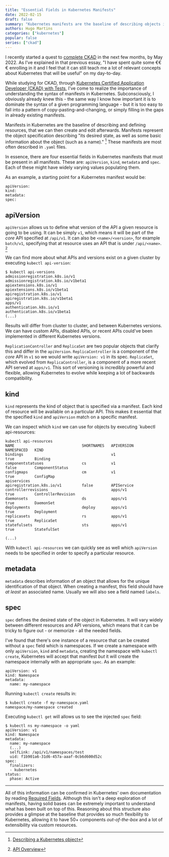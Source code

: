 ```yaml
---
title: "Essential Fields in Kubernetes Manifests"
date: 2022-02-15
draft: false
summary: "Kubernetes manifests are the baseline of describing objects in Kubernetes, their desired state and associated metadata. In this essay, we go over the four essential fields that every single Kubernetes resource needs."
authors: Hugo Martins
categories: ["kubernetes"]
popular: false
series: ["ckad"]
---
```


I recently started a quest to [complete CKAD](https://hugomartins.io/essays/2022/02/ckad-in-2022/) in the next few months, by May 2022. As I've explained in that previous essay, "I have spent quite some €€€ enrolling in it and I feel that it can still teach me a lot of relevant concepts about Kubernetes that will be useful" on my day-to-day.

While studying for CKAD, through [Kubernetes Certified Application Developer (CKAD) with Tests](https://www.udemy.com/course/certified-kubernetes-application-developer/), I've come to realize the importance of understanding the syntax of manifests in Kubernetes. Subconsciously, I obviously already knew this - the same way I know how important it is to dominate the syntax of a given programming language - but it is too easy to fall into a pattern of copy-pasting-and-changing, or simply filling in the gaps in already existing manifests.

Manifests in Kubernetes are the baseline of describing and defining resources, that we can then create and edit afterwards. Manifests represent the object specification describing "its desired state, as well as some basic information about the object (such as a name)." [^1] These manifests are most often described in `.yaml` files.

In essence, there are four essential fields in Kubernetes manifests that must be present in all manifests. These are: `apiVersion`, `kind`, `metadata` and `spec`. Each of these might have widely varying values populating them.

As an example, a starting point for a Kubernetes manifest would be:

```
apiVersion:
kind:
metadata:
spec:
```

## apiVersion

`apiVersion` allows us to define what version of the API a given resource is going to be using. It can be simply `v1`, which means it will be part of the _core_ API specified at `/api/v1`. It can also be `<name>/<version>`, for example `batch/v1`, specifying that at resource uses an API that is under `/api/<name>`. [^2]

We can find more about what APIs and versions exist on a given cluster by executing `kubectl api-version`:

```
$ kubectl api-versions
admissionregistration.k8s.io/v1
admissionregistration.k8s.io/v1beta1
apiextensions.k8s.io/v1
apiextensions.k8s.io/v1beta1
apiregistration.k8s.io/v1
apiregistration.k8s.io/v1beta1
apps/v1
authentication.k8s.io/v1
authentication.k8s.io/v1beta1
(...)

```

Results will differ from cluster to cluster, and between Kubernetes versions. We can have custom APIs, disabled APIs, or recent APIs could've been implemented in different Kubernetes versions.

`ReplicationController` and `ReplicaSet` are two popular objects that clarify this and differ in the `apiVersion`. `ReplicaController` is a component of the _core_ API in `v1` so we would write `apiVersion: v1` in its spec. `ReplicaSet`, which evolved from `ReplicaController`, is a component of a more recent API served at `apps/v1`. This sort of versioning is incredibly powerful and flexible, allowing Kubernetes to evolve while keeping a lot of backwards compatibility.

## kind

`kind` represents the kind of object that is specified via a manifest. Each kind of resource will be available on a particular API. This makes it essential that the specified `kind` and `apiVersion`  match on a specific manifest.

We can inspect which `kind` we can use for objects by executing `kubectl api-resources:

```
kubectl api-resources
NAME                              SHORTNAMES   APIVERSION                        NAMESPACED   KIND
bindings                                       v1                                true         Binding
componentstatuses                 cs           v1                                false        ComponentStatus
configmaps                        cm           v1                                true         ConfigMap
apiservices                                    apiregistration.k8s.io/v1         false        APIService
controllerrevisions                            apps/v1                           true         ControllerRevision
daemonsets                        ds           apps/v1                           true         DaemonSet
deployments                       deploy       apps/v1                           true         Deployment
replicasets                       rs           apps/v1                           true         ReplicaSet
statefulsets                      sts          apps/v1                           true         StatefulSet

(...)

```

With `kubectl api-resources` we can quickly see as well which `apiVersion` needs to be specified in order to specify a particular resource.

## metadata

`metadata`  describes information of an object that allows for the unique identification of that object. When creating a manifest, this field should have _at least_ an associated name. Usually we will also see a field named `labels`.

## spec

`spec` defines the desired state of the object in Kubernetes. It will vary widely between different resources and API versions, which means that it can be tricky to figure out - or memorize - all the needed fields.

I've found that there's one instance of a resource that can be created without a `spec` field which is namespaces. If we create a namespace with only `apiVersion`, `kind` and `metadata`, creating the namespace with `kubectl create`, Kubernetes will accept that manifest _but_ it will create the namespace internally with an appropriate `spec`. As an example:

```
apiVersion: v1
kind: Namespace
metadata:
  name: my-namespace
```

Running `kubectl create` results in:

```
$ kubectl create -f my-namespace.yaml
namespace/my-namespace created
```

Executing `kubectl get` will allows us to see the injected `spec` field:

```
$ kubectl ns my-namespace -o yaml
apiVersion: v1
kind: Namespace
metadata:
  name: my-namespace
  (...)
  selfLink: /api/v1/namespaces/test
  uid: f1b901a6-31d6-457a-aaaf-0cb6d600d52c
spec:
  finalizers:
  - kubernetes
status:
  phase: Active

```

---

All of this information can be confirmed in Kubernetes' own documentation by reading [Required Fields](https://kubernetes.io/docs/concepts/overview/working-with-objects/kubernetes-objects/#required-fields). Although this isn't a deep exploration of manifests, having solid bases can be extremely important to understand what has been built on top of this. Reasoning about this structure also provides a glimpse at the baseline that provides so much flexibility to Kubernetes, allowing it to have 50+ components _out-of-the-box_ and a lot of extensibility via custom resources.

[^1]: [Describing a Kubernetes object](https://kubernetes.io/docs/concepts/overview/working-with-objects/kubernetes-objects/#describing-a-kubernetes-object)
[^2]: [API Overview](https://kubernetes.io/docs/reference/using-api/)
